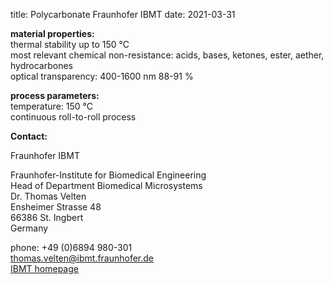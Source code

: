 title: Polycarbonate Fraunhofer IBMT
date: 2021-03-31

__material properties:__  	
thermal stability up to	150 °C  
most relevant chemical non-resistance:	acids, bases, ketones, ester, aether, hydrocarbones  
optical transparency:	400-1600 nm 88-91 %  



	
__process parameters:__  	
temperature:	150 °C    	
continuous roll-to-roll process
<!--break-->
__Contact:__


Fraunhofer IBMT

Fraunhofer-Institute for Biomedical Engineering  
Head of Department Biomedical Microsystems  
Dr. Thomas Velten   
Ensheimer Strasse 48   
66386 St. Ingbert   
Germany  

phone: +49 (0)6894 980-301  
thomas.velten@ibmt.fraunhofer.de  
[IBMT homepage](http://www.ibmt.fraunhofer.de/fhg/ibmt_en/biomedical_engineering/biomedical_microsystems/microsensors_microfluidics/index.jsp)